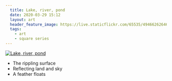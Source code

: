```yaml
---
  title: Lake, river, pond
  date: 2020-03-29 15:12
  layout: art
  header_feature_image: https://live.staticflickr.com/65535/49466262646_aed3d5684b_3k.jpg
  tags:
    - art
    - square series
---
```


[![Lake, river, pond](https://live.staticflickr.com/65535/49466262646_34140918aa_o.jpg)](https://live.staticflickr.com/65535/49466262646_34140918aa_o.jpg)

- The rippling surface
- Reflecting land and sky
- A feather floats
